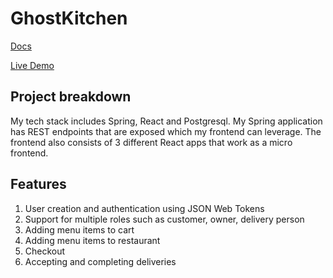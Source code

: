# GhostKitchen

[Docs](https://nimatullo.github.io/GhostKitchen/docs/)

[Live Demo](http://ghostkitchen.site)

## Project breakdown
My tech stack includes Spring, React and Postgresql. My Spring application has REST endpoints that are exposed which my frontend can leverage. The frontend also consists of 3 different React apps that work as a micro frontend.

## Features
1. User creation and authentication using JSON Web Tokens
2. Support for multiple roles such as customer, owner, delivery person
3. Adding menu items to cart
4. Adding menu items to restaurant
5. Checkout
6. Accepting and completing deliveries

